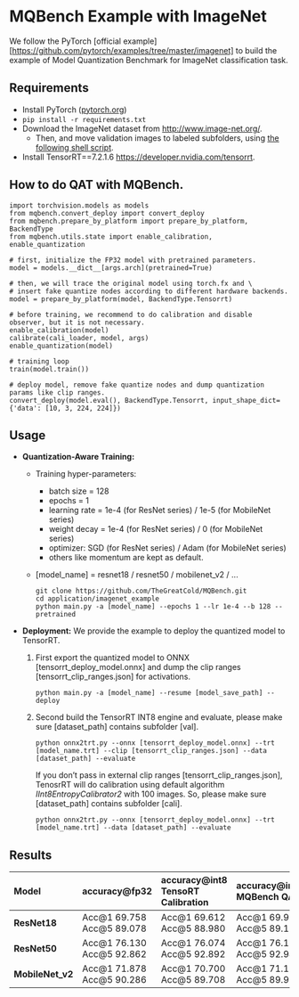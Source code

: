 # MQBench Example with ImageNet

We follow the PyTorch [official example][https://github.com/pytorch/examples/tree/master/imagenet] to build the example of Model Quantization Benchmark for ImageNet classification task.

## Requirements

- Install PyTorch ([pytorch.org](http://pytorch.org))
- `pip install -r requirements.txt`
- Download the ImageNet dataset from http://www.image-net.org/.
  - Then, and move validation images to labeled subfolders, using [the following shell script](https://raw.githubusercontent.com/soumith/imagenetloader.torch/master/valprep.sh).
- Install TensorRT==7.2.1.6 https://developer.nvidia.com/tensorrt.

## How to do QAT  with MQBench.

```
import torchvision.models as models
from mqbench.convert_deploy import convert_deploy
from mqbench.prepare_by_platform import prepare_by_platform, BackendType
from mqbench.utils.state import enable_calibration, enable_quantization

# first, initialize the FP32 model with pretrained parameters.
model = models.__dict__[args.arch](pretrained=True)

# then, we will trace the original model using torch.fx and \
# insert fake quantize nodes according to different hardware backends.  
model = prepare_by_platform(model, BackendType.Tensorrt)

# before training, we recommend to do calibration and disable observer, but it is not necessary.
enable_calibration(model)
calibrate(cali_loader, model, args)
enable_quantization(model)

# training loop
train(model.train())

# deploy model, remove fake quantize nodes and dump quantization params like clip ranges.
convert_deploy(model.eval(), BackendType.Tensorrt, input_shape_dict={'data': [10, 3, 224, 224]})
```

## Usage

- **Quantization-Aware Training:**

  - Training hyper-parameters:
    - batch size = 128
    - epochs = 1 
    - learning rate  = 1e-4 (for ResNet series) / 1e-5 (for MobileNet series)
    - weight decay = 1e-4 (for ResNet series) / 0 (for MobileNet series)
    - optimizer: SGD (for ResNet series) / Adam (for MobileNet series)
    - others like  momentum are kept as default.
    
  - [model_name] = resnet18 / resnet50 / mobilenet_v2 / ...

    ```
    git clone https://github.com/TheGreatCold/MQBench.git
    cd application/imagenet_example
    python main.py -a [model_name] --epochs 1 --lr 1e-4 --b 128 --pretrained
    ```

- **Deployment:**
  We provide the example to deploy the quantized model to TensorRT.

  1. First export the quantized model to ONNX [tensorrt_deploy_model.onnx] and dump the clip ranges [tensorrt_clip_ranges.json] for activations.

     ```
     python main.py -a [model_name] --resume [model_save_path] --deploy
     ```

  2. Second build the TensorRT INT8 engine and evaluate, please make sure [dataset_path] contains subfolder [val].

     ```
     python onnx2trt.py --onnx [tensorrt_deploy_model.onnx] --trt [model_name.trt] --clip [tensorrt_clip_ranges.json] --data [dataset_path] --evaluate
     ```
     
     If you don’t pass in external clip ranges [tensorrt_clip_ranges.json], TenosrRT will do calibration using default algorithm *IInt8EntropyCalibrator2* with 100 images. So, please make sure [dataset_path] contains subfolder [cali].
     
     ```
     python onnx2trt.py --onnx [tensorrt_deploy_model.onnx] --trt [model_name.trt] --data [dataset_path] --evaluate
     ```

## Results

| Model            | accuracy@fp32              | accuracy@int8<br>TensoRT Calibration | accuracy@int8<br/>MQBench QAT | accuracy@int8<br/>TensorRT SetRange |
| :--------------- | :------------------------- | :----------------------------------- | :---------------------------- | :---------------------------------- |
| **ResNet18**     | Acc@1 69.758  Acc@5 89.078 | Acc@1 69.612 Acc@5 88.980            | Acc@1 69.912 Acc@5 89.150     | Acc@1 69.904 Acc@5 89.182           |
| **ResNet50**     | Acc@1 76.130 Acc@5 92.862  | Acc@1 76.074 Acc@5 92.892            | Acc@1 76.114 Acc@5 92.946     | Acc@1 76.320 Acc@5 93.006           |
| **MobileNet_v2** | Acc@1 71.878 Acc@5 90.286  | Acc@1 70.700 Acc@5 89.708            | Acc@1 71.158 Acc@5 89.990     | Acc@1 71.102 Acc@5 89.932           |
